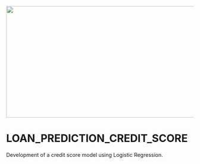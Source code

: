 <img src="https://specials-images.forbesimg.com/imageserve/1168122573/960x0.jpg" width="700" height="300" align="bottom">

# LOAN_PREDICTION_CREDIT_SCORE
Development of a credit score model using Logistic Regression.
